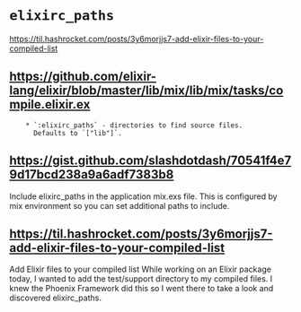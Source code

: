 # `elixirc_paths`

https://til.hashrocket.com/posts/3y6morjjs7-add-elixir-files-to-your-compiled-list

## https://github.com/elixir-lang/elixir/blob/master/lib/mix/lib/mix/tasks/compile.elixir.ex

```
    * `:elixirc_paths` - directories to find source files.
      Defaults to `["lib"]`.
```

## https://gist.github.com/slashdotdash/70541f4e79d17bcd238a9a6adf7383b8

Include elixirc_paths in the application mix.exs file. This is configured by mix environment so you can set additional paths to include.


## https://til.hashrocket.com/posts/3y6morjjs7-add-elixir-files-to-your-compiled-list

Add Elixir files to your compiled list
While working on an Elixir package today, I wanted to add the test/support directory to my compiled files. I knew the Phoenix Framework did this so I went there to take a look and discovered elixirc_paths.
